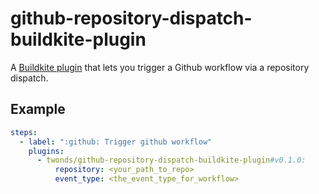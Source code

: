 # github-repository-dispatch-buildkite-plugin

A [Buildkite plugin](https://buildkite.com/docs/agent/v3/plugins) that lets you trigger a Github workflow via a repository dispatch.


## Example



```yml
steps:
  - label: ":github: Trigger github workflow"
    plugins:
      - twonds/github-repository-dispatch-buildkite-plugin#v0.1.0:
          repository: <your_path_to_repo>
          event_type: <the_event_type_for_workflow>
```


